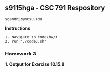 ## s9115hga - CSC 791 Respository
    sgandhi3@ncsu.edu
    
**Instructions**

    1. Navigate to code/hw/3
    2. run "./code3.sh"

### Homework 3

**1. Output for Exercise 10.15.8**
